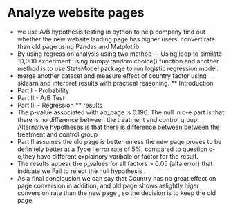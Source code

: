 # Analyze website pages 
* we use A/B hypothesis testing in python to help company find out whether the new website landing page has higher users’ convert rate than old page using Pandas and Matplotlib.
* By using regression analysis using two method -- Using loop to similate 10,000 experiment using numpy.random.choice() function and another method is to use StatsModel package to run logistic regression model.
* merge another dataset and measure effect of country factor using sklearn and interpret results with practical reasoning.
** Introduction
* Part I - Probability
* Part II - A/B Test
* Part III - Regression
** results
* The p-value associated with ab_page is 0.190. The null in c-e part is that there is no difference between the treatment and control group. Alternative hypotheses is that there is difference between between the treatment and control group
* Part II assumes the old page is better unless the new page proves to be definitely better at a Type I error rate of 5%, compared to question c-e,they have different explainory varibale or factor for the result.
* The results appear the p_values for all factors > 0.05 (alfa error) that indicate we Fail to reject the null hypothesis .
*  As a final conclousion we can say that Country has no great effect on page conversion in addition, and old page shows aslightly higer conversion rate than the new page , so the decision is to keep the old page.
